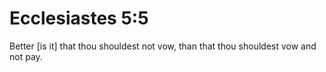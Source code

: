# Ecclesiastes 5:5

Better [is it] that thou shouldest not vow, than that thou shouldest vow and not pay.